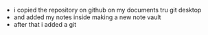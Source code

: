 - i copied the repository on github on my documents tru git desktop
- and added my notes inside making a new note vault
- after that i added a git